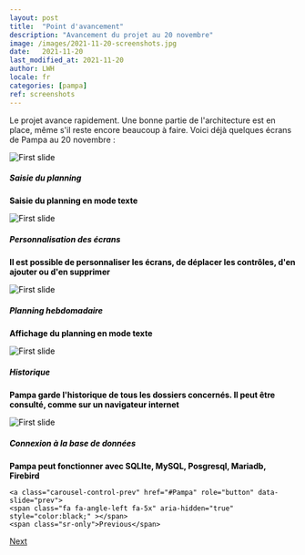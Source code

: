 ```yaml
---
layout: post
title:  "Point d'avancement"
description: "Avancement du projet au 20 novembre"
image: /images/2021-11-20-screenshots.jpg
date:   2021-11-20
last_modified_at: 2021-11-20
author: LWH
locale: fr
categories: [pampa]
ref: screenshots 
---
```

Le projet avance rapidement. Une bonne partie de l'architecture est en place, même s'il reste encore beaucoup à faire. Voici déjà quelques écrans de Pampa au 20 novembre :

<div id="Pampa" class="carousel slide" data-ride="carousel" style="color:black;">
  <div class="carousel-inner">
    <div class="carousel-item active">
      <img class="d-block w-100" src="{{ '/images/2021-11-20-pampa_01.jpg' | relative_url }}" alt="First slide">
      <div class="carousel-caption d-none d-md-block" style="color:black;">
        <h5>Saisie du planning</h5>
        <p><b>Saisie du planning en mode texte</b></p>
      </div>
    </div>
    <div class="carousel-item">
       <img class="d-block w-100" src="{{ '/images/2021-11-20-pampa_02.jpg' | relative_url }}" alt="First slide">
      <div class="carousel-caption d-none d-md-block" style="color:black;">
        <h5>Personnalisation des écrans</h5>
        <p><b>Il est possible de personnaliser les écrans, de déplacer les contrôles, d'en ajouter ou d'en supprimer</b></p>
      </div>    
    </div>
    <div class="carousel-item">
       <img class="d-block w-100" src="{{ '/images/2021-11-20-pampa_03.jpg' | relative_url }}" alt="First slide">
      <div class="carousel-caption d-none d-md-block" style="color:black;">
        <h5>Planning hebdomadaire</h5>
        <p><b>Affichage du planning en mode texte</b></p>
      </div>  
    </div>
    <div class="carousel-item">
       <img class="d-block w-100" src="{{ '/images/2021-11-20-pampa_04.jpg' | relative_url }}" alt="First slide">
      <div class="carousel-caption d-none d-md-block" style="color:black;">
        <h5>Historique</h5>
        <p><b>Pampa garde l'historique de tous les dossiers concernés. Il peut être consulté, comme sur un navigateur internet</b></p>
      </div>  
    </div> 
    <div class="carousel-item">
       <img class="d-block w-100" src="{{ '/images/2021-11-20-pampa_05.jpg' | relative_url }}" alt="First slide">
      <div class="carousel-caption d-none d-md-block" style="color:black;">
        <h5>Connexion à la base de données</h5>
        <p><b>Pampa peut fonctionner avec SQLIte, MySQL, Posgresql, Mariadb, Firebird</b></p>
      </div>  
    </div>    
  </div>
  
    <a class="carousel-control-prev" href="#Pampa" role="button" data-slide="prev">
    <span class="fa fa-angle-left fa-5x" aria-hidden="true" style="color:black;" ></span>
    <span class="sr-only">Previous</span>
  </a>
  <a class="carousel-control-next" href="#Pampa" role="button" data-slide="next">
    <span class="fa fa-angle-right fa-5x" aria-hidden="true" style="color:black;" ></span>
    <span class="sr-only">Next</span>
  </a>
  
</div>

